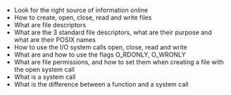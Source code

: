 
- Look for the right source of information online
- How to create, open, close, read and write files
- What are file descriptors
- What are the 3 standard file descriptors, what are their purpose and what are their POSIX names
- How to use the I/O system calls open, close, read and write
- What are and how to use the flags O_RDONLY, O_WRONLY
- What are file permissions, and how to set them when creating a file with the open system call
- What is a system call
- What is the difference between a function and a system call
